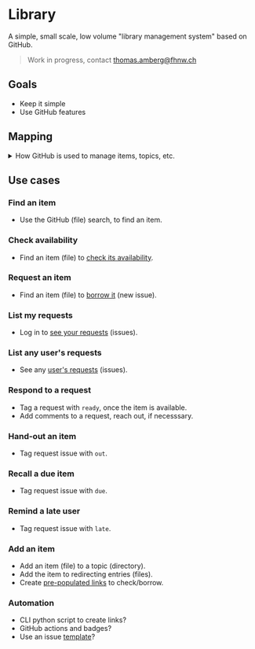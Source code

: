 # Library
A simple, small scale, low volume "library management system" based on GitHub.

> Work in progress, contact thomas.amberg@fhnw.ch

## Goals
- Keep it simple
- Use GitHub features

## Mapping
<details>
<summary>How GitHub is used to manage items, topics, etc.</summary>

### Item
- A thing to be borrowed by users and lent by admins, respectively — a file in this GitHub repository.

### Topic
- To group items — a hierarchical directory, or a file with links to redirect, in this GitHub repository.

### Search
- To find items by group or item name — a GitHub search for a full or partial directory or file name.

### Request
- To borrow this item for _n_ weeks — a new GitHub issue with the item name, user and timestamp.

### Availability
- To list open requests for this item — the list of open GitHub issues filtered by the item name.

### User
- Who borrows items — a GitHub user with the right to search and read files, open new issues.

### Admin
- Who lends items — a GitHub user with the right to edit, add new files, label and close issues.

### Tag
- For `ready`, `out`, `due`, `late` or `closed` requests — by labeling or closing a GitHub issue.
</details>

## Use cases
### Find an item
- Use the GitHub (file) search, to find an item.

### Check availability
- Find an item (file) to [check its availability]().

### Request an item
- Find an item (file) to [borrow it]() (new issue).

### List my requests
- Log in to [see your requests]() (issues).

### List any user's requests
- See any [user's requests]() (issues).

### Respond to a request
- Tag a request with `ready`, once the item is available.
- Add comments to a request, reach out, if necesssary.

### Hand-out an item
- Tag request issue with `out`.

### Recall a due item
- Tag request issue with `due`.

### Remind a late user
- Tag request issue with `late`.

### Add an item
- Add an item (file) to a topic (directory).
- Add the item to redirecting entries (files).
- Create [pre-populated links](https://stackoverflow.com/questions/34146618/pre-populate-the-github-new-issue-form-using-the-querystring) to check/borrow.

### Automation
- CLI python script to create links?
- GitHub actions and badges?
- Use an issue [template](https://docs.github.com/en/communities/using-templates-to-encourage-useful-issues-and-pull-requests/configuring-issue-templates-for-your-repository)?
